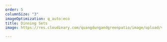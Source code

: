 ```yaml
---
order: 5
columnSize: "3"
imageOptimization: q_auto:eco
title: Dinning Sets
image: https://res.cloudinary.com/quangdungandgreenpatio/image/upload/v1575700707/posts/DSC07235_srthit.jpg

---
```

